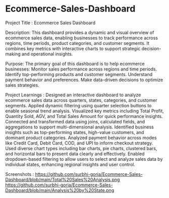 # Ecommerce-Sales-Dashboard

Project Title : Ecommerce Sales Dashboard

Description: This dashboard provides a dynamic and visual overview of ecommerce sales data, enabling businesses to track performance across regions, time periods, product categories, and customer segments. It combines key metrics with interactive charts to support strategic decision-making and operational insights.

Purpose: The primary goal of this dashboard is to help ecommerce businesses: 
                   Monitor sales performance across regions and time periods. 
                   Identify top-performing products and customer segments.
                   Understand payment behavior and preferences. 
                   Make data-driven decisions to optimize sales strategies.
                   
Project Learnings : Designed an interactive dashboard to analyze ecommerce sales data across quarters, states, categories, and customer segments.
                    Applied dynamic filtering using quarter selection buttons to enable seasonal trend analysis.
                    Visualized key metrics including Total Profit, Quantity Sold, AGV, and Total Sales Amount for quick performance insights.
                    Connected and transformed data using joins, calculated fields, and aggregations to support multi-dimensional analysis.
                    Identified business insights such as top-performing states, high-value customers, and dominant product categories.
                    Analyzed payment behavior across modes like Credit Card, Debit Card, COD, and UPI to inform checkout strategy.
                    Used diverse chart types including bar charts, pie charts, clustered bars, and horizontal bars to present data clearly and effectively.
                    Enabled dropdown-based filtering to allow users to select and analyze sales data by individual states, enhancing regional insights and user control.

Screenshots : https://github.com/surbhi-goria/Ecommerce-Sales-Dashboard/blob/main/Total%20Sales%20Analysis.png
              https://github.com/surbhi-goria/Ecommerce-Sales-Dashboard/blob/main/Analysis%20by%20State.png
